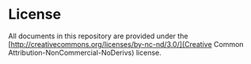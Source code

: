 License
=======

All documents in this repository are provided under the 
[http://creativecommons.org/licenses/by-nc-nd/3.0/](Creative Common Attribution-NonCommercial-NoDerivs) license.
